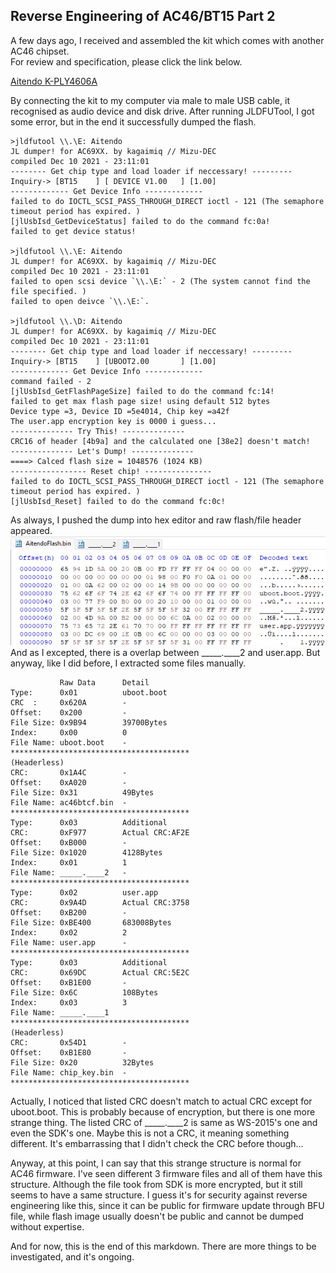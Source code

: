 ## Reverse Engineering of AC46/BT15 Part 2

A few days ago, I received and assembled the kit which comes with another AC46 chipset.<br>
For review and specification, please click the link below.

[Aitendo K-PLY4606A](Aitendo/index.md)

By connecting the kit to my computer via male to male USB cable, it recognised as audio device and disk drive.
After running JLDFUTool, I got some error, but in the end it successfully dumped the flash.
```
>jldfutool \\.\E: Aitendo
JL dumper! for AC69XX. by kagaimiq // Mizu-DEC
compiled Dec 10 2021 - 23:11:01
-------- Get chip type and load loader if neccessary! ---------
Inquiry-> [BT15    ] [ DEVICE V1.00   ] [1.00]
------------- Get Device Info -------------
failed to do IOCTL_SCSI_PASS_THROUGH_DIRECT ioctl - 121 (The semaphore timeout period has expired. )
[jlUsbIsd_GetDeviceStatus] failed to do the command fc:0a!
failed to get device status!

>jldfutool \\.\E: Aitendo
JL dumper! for AC69XX. by kagaimiq // Mizu-DEC
compiled Dec 10 2021 - 23:11:01
failed to open scsi device `\\.\E:` - 2 (The system cannot find the file specified. )
failed to open deivce `\\.\E:`.

>jldfutool \\.\D: Aitendo
JL dumper! for AC69XX. by kagaimiq // Mizu-DEC
compiled Dec 10 2021 - 23:11:01
-------- Get chip type and load loader if neccessary! ---------
Inquiry-> [BT15    ] [UBOOT2.00       ] [1.00]
------------- Get Device Info -------------
command failed - 2
[jlUsbIsd_GetFlashPageSize] failed to do the command fc:14!
failed to get max flash page size! using default 512 bytes
Device type =3, Device ID =5e4014, Chip key =a42f
The user.app encryption key is 0000 i guess...
-------------- Try This! --------------
CRC16 of header [4b9a] and the calculated one [38e2] doesn't match!
-------------- Let's Dump! --------------
====> Calced flash size = 1048576 (1024 KB)
----------------- Reset chip! ---------------
failed to do IOCTL_SCSI_PASS_THROUGH_DIRECT ioctl - 121 (The semaphore timeout period has expired. )
[jlUsbIsd_Reset] failed to do the command fc:0c!
```

As always, I pushed the dump into hex editor and raw flash/file header appeared.<br>
![FlashHeader_Aitendo](Aitendo/FlashHeader_Aitendo.png)<br>
And as I excepted, there is a overlap between _____.____2 and user.app.
But anyway, like I did before, I extracted some files manually.<br>
```
           Raw Data      Detail
Type:      0x01          uboot.boot
CRC  :     0x620A        -
Offset:    0x200         -
File Size: 0x9B94        39700Bytes
Index:     0x00          0
File Name: uboot.boot    -
****************************************
(Headerless)
CRC:       0x1A4C        -
Offset:    0xA020        -
File Size: 0x31          49Bytes
File Name: ac46btcf.bin  -
****************************************
Type:      0x03          Additional
CRC:       0xF977        Actual CRC:AF2E
Offset:    0xB000        -
File Size: 0x1020        4128Bytes
Index:     0x01          1
File Name: _____.____2   -
****************************************
Type:      0x02          user.app
CRC:       0x9A4D        Actual CRC:3758
Offset:    0xB200        -
File Size: 0xBE400       683008Bytes
Index:     0x02          2
File Name: user.app      -
****************************************
Type:      0x03          Additional
CRC:       0x69DC        Actual CRC:5E2C
Offset:    0xB1E00       -
File Size: 0x6C          108Bytes
Index:     0x03          3
File Name: _____.____1
****************************************
(Headerless)
CRC:       0x54D1        -
Offset:    0xB1E80       -
File Size: 0x20          32Bytes
File Name: chip_key.bin  -
****************************************
```
Actually, I noticed that listed CRC doesn't match to actual CRC except for uboot.boot.
This is probably because of encryption, but there is one more strange thing.
The listed CRC of _____.____2 is same as WS-2015's one and even the SDK's one.
Maybe this is not a CRC, it meaning something different.
It's embarrassing that I didn't check the CRC before though...

Anyway, at this point, I can say that this strange structure is normal for AC46 firmware.
I've seen different 3 firmware files and all of them have this structure.
Although the file took from SDK is more encrypted, but it still seems to have a same structure.
I guess it's for security against reverse engineering like this, since it can be public for firmware update through BFU file, while flash image usually doesn't be public and cannot be dumped without expertise.

And for now, this is the end of this markdown.
There are more things to be investigated, and it's ongoing.
